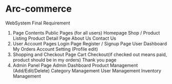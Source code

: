 # Arc-commerce
WebSystem Final Requirement

1. Page Contents
	Public Pages (for all users)
	Homepage
	Shop / Product Listing
	Product Detail Page
	About Us
	Contact Us
2. User Account Pages
	Login Page
	Register / Signup Page
	User Dashboard
	My Orders 
	Account Setting (Profile edit)
3. Shopping and Checkout Page
	Cart
	Checkout(if checked out means paid, product should be in my orders)
	Thank you page
4. Admin Panel Page
	Admin Dashboard
	Product Management (Add/Edit/Delete)
	Category Management
	User Management
	Inventory Management

